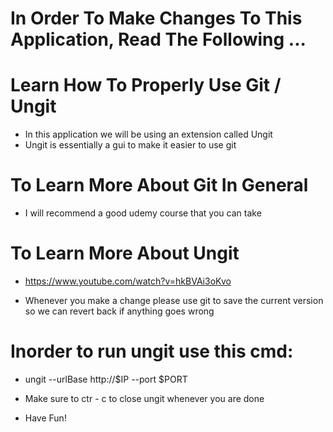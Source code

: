 # In Order To Make Changes To This Application, Read The Following ...

# Learn How To Properly Use Git / Ungit
* In this application we will be using an extension called Ungit
* Ungit is essentially a gui to make it easier to use git

# To Learn More About Git In General
* I will recommend a good udemy course that you can take


# To Learn More About Ungit
* https://www.youtube.com/watch?v=hkBVAi3oKvo

* Whenever you make a change please use git to save the current version so we can revert back if anything goes wrong

# Inorder to run ungit use this cmd:
* ungit --urlBase http://$IP --port $PORT
* Make sure to ctr - c to close ungit whenever you are done

* Have Fun!